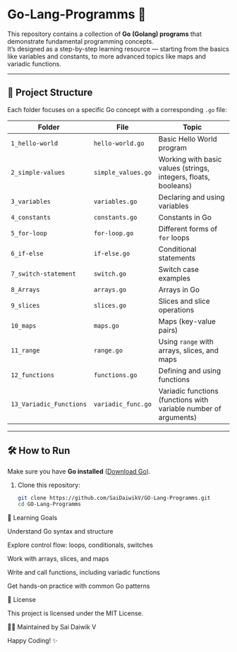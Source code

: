 # Go-Lang-Programms 🚀

This repository contains a collection of **Go (Golang) programs** that demonstrate fundamental programming concepts.  
It’s designed as a step-by-step learning resource — starting from the basics like variables and constants, to more advanced topics like maps and variadic functions.  

---

## 📂 Project Structure

Each folder focuses on a specific Go concept with a corresponding `.go` file:

| Folder | File | Topic |
|--------|------|-------|
| `1_hello-world` | `hello-world.go` | Basic Hello World program |
| `2_simple-values` | `simple_values.go` | Working with basic values (strings, integers, floats, booleans) |
| `3_variables` | `variables.go` | Declaring and using variables |
| `4_constants` | `constants.go` | Constants in Go |
| `5_for-loop` | `for-loop.go` | Different forms of `for` loops |
| `6_if-else` | `if-else.go` | Conditional statements |
| `7_switch-statement` | `switch.go` | Switch case examples |
| `8_Arrays` | `arrays.go` | Arrays in Go |
| `9_slices` | `slices.go` | Slices and slice operations |
| `10_maps` | `maps.go` | Maps (key-value pairs) |
| `11_range` | `range.go` | Using `range` with arrays, slices, and maps |
| `12_functions` | `functions.go` | Defining and using functions |
| `13_Variadic_Functions` | `variadic_func.go` | Variadic functions (functions with variable number of arguments) |

---

## 🛠️ How to Run

Make sure you have **Go installed** ([Download Go](https://go.dev/dl/)).

1. Clone this repository:
   ```bash
   git clone https://github.com/SaiDaiwikV/GO-Lang-Programms.git
   cd GO-Lang-Programms

🎯 Learning Goals

Understand Go syntax and structure

Explore control flow: loops, conditionals, switches

Work with arrays, slices, and maps

Write and call functions, including variadic functions

Get hands-on practice with common Go patterns

📜 License

This project is licensed under the MIT License.

👨‍💻 Maintained by Sai Daiwik V

Happy Coding! ✨
